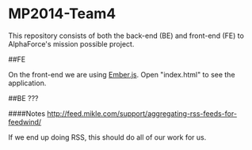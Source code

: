 MP2014-Team4
============

This repository consists of both the back-end (BE) and front-end (FE) to AlphaForce's mission possible project.

##FE 

On the front-end we are using [Ember.js](emberjs.com). Open "index.html" to see the application. 

##BE
???




####Notes
http://feed.mikle.com/support/aggregating-rss-feeds-for-feedwind/

If we end up doing RSS, this should do all of our work for us.
